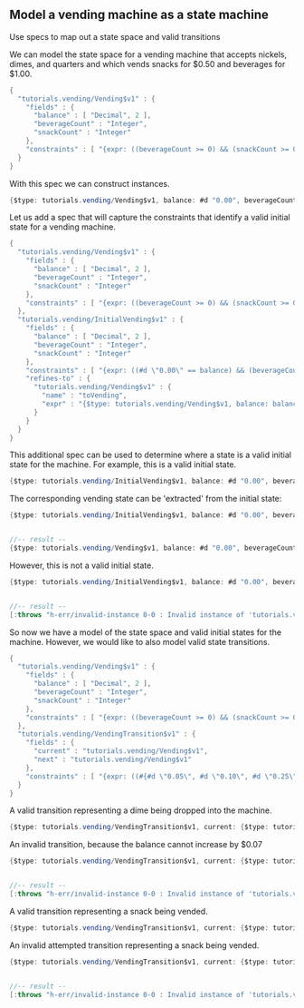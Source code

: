 <!---
  This markdown file was generated. Do not edit.
  -->

## Model a vending machine as a state machine

Use specs to map out a state space and valid transitions

We can model the state space for a vending machine that accepts nickels, dimes, and quarters and which vends  snacks for $0.50 and beverages for $1.00.

```java
{
  "tutorials.vending/Vending$v1" : {
    "fields" : {
      "balance" : [ "Decimal", 2 ],
      "beverageCount" : "Integer",
      "snackCount" : "Integer"
    },
    "constraints" : [ "{expr: ((beverageCount >= 0) && (snackCount >= 0)), name: \"counts_not_negative\"}", "{expr: ((beverageCount <= 20) && (snackCount <= 20)), name: \"counts_below_capacity\"}", "{expr: (balance >= #d \"0.00\"), name: \"balance_not_negative\"}" ]
  }
}
```

With this spec we can construct instances.

```java
{$type: tutorials.vending/Vending$v1, balance: #d "0.00", beverageCount: 10, snackCount: 15}
```

Let us add a spec that will capture the constraints that identify a valid initial state for a vending machine.

```java
{
  "tutorials.vending/Vending$v1" : {
    "fields" : {
      "balance" : [ "Decimal", 2 ],
      "beverageCount" : "Integer",
      "snackCount" : "Integer"
    },
    "constraints" : [ "{expr: ((beverageCount >= 0) && (snackCount >= 0)), name: \"counts_not_negative\"}", "{expr: (balance >= #d \"0.00\"), name: \"balance_not_negative\"}" ]
  },
  "tutorials.vending/InitialVending$v1" : {
    "fields" : {
      "balance" : [ "Decimal", 2 ],
      "beverageCount" : "Integer",
      "snackCount" : "Integer"
    },
    "constraints" : [ "{expr: ((#d \"0.00\" == balance) && (beverageCount > 0) && (snackCount > 0)), name: \"initial_state\"}" ],
    "refines-to" : {
      "tutorials.vending/Vending$v1" : {
        "name" : "toVending",
        "expr" : "{$type: tutorials.vending/Vending$v1, balance: balance, beverageCount: beverageCount, snackCount: snackCount}"
      }
    }
  }
}
```

This additional spec can be used to determine where a state is a valid initial state for the machine. For example, this is a valid initial state.

```java
{$type: tutorials.vending/InitialVending$v1, balance: #d "0.00", beverageCount: 10, snackCount: 15}
```

The corresponding vending state can be 'extracted' from the initial state:

```java
{$type: tutorials.vending/InitialVending$v1, balance: #d "0.00", beverageCount: 10, snackCount: 15}.refineTo( tutorials.vending/Vending$v1 )


//-- result --
{$type: tutorials.vending/Vending$v1, balance: #d "0.00", beverageCount: 10, snackCount: 15}
```

However, this is not a valid initial state.

```java
{$type: tutorials.vending/InitialVending$v1, balance: #d "0.00", beverageCount: 0, snackCount: 15}


//-- result --
[:throws "h-err/invalid-instance 0-0 : Invalid instance of 'tutorials.vending/InitialVending$v1', violates constraints \"tutorials.vending/InitialVending$v1/initial_state\""]
```

So now we have a model of the state space and valid initial states for the machine. However, we would like to also model valid state transitions.

```java
{
  "tutorials.vending/Vending$v1" : {
    "fields" : {
      "balance" : [ "Decimal", 2 ],
      "beverageCount" : "Integer",
      "snackCount" : "Integer"
    },
    "constraints" : [ "{expr: ((beverageCount >= 0) && (snackCount >= 0)), name: \"counts_not_negative\"}", "{expr: (balance >= #d \"0.00\"), name: \"balance_not_negative\"}" ]
  },
  "tutorials.vending/VendingTransition$v1" : {
    "fields" : {
      "current" : "tutorials.vending/Vending$v1",
      "next" : "tutorials.vending/Vending$v1"
    },
    "constraints" : [ "{expr: ((#{#d \"0.05\", #d \"0.10\", #d \"0.25\"}.contains?((next.balance - current.balance)) && (next.beverageCount == current.beverageCount) && (next.snackCount == current.snackCount)) || ((#d \"0.50\" == (current.balance - next.balance)) && (next.beverageCount == current.beverageCount) && (next.snackCount == (current.snackCount - 1))) || ((#d \"1.00\" == (current.balance - next.balance)) && (next.beverageCount == (current.beverageCount - 1)) && (next.snackCount == current.snackCount))), name: \"state_transitions\"}" ]
  }
}
```

A valid transition representing a dime being dropped into the machine.

```java
{$type: tutorials.vending/VendingTransition$v1, current: {$type: tutorials.vending/Vending$v1, balance: #d "0.00", beverageCount: 10, snackCount: 15}, next: {$type: tutorials.vending/Vending$v1, balance: #d "0.10", beverageCount: 10, snackCount: 15}}
```

An invalid transition, because the balance cannot increase by $0.07

```java
{$type: tutorials.vending/VendingTransition$v1, current: {$type: tutorials.vending/Vending$v1, balance: #d "0.00", beverageCount: 10, snackCount: 15}, next: {$type: tutorials.vending/Vending$v1, balance: #d "0.07", beverageCount: 10, snackCount: 15}}


//-- result --
[:throws "h-err/invalid-instance 0-0 : Invalid instance of 'tutorials.vending/VendingTransition$v1', violates constraints \"tutorials.vending/VendingTransition$v1/state_transitions\""]
```

A valid transition representing a snack being vended.

```java
{$type: tutorials.vending/VendingTransition$v1, current: {$type: tutorials.vending/Vending$v1, balance: #d "0.75", beverageCount: 10, snackCount: 15}, next: {$type: tutorials.vending/Vending$v1, balance: #d "0.25", beverageCount: 10, snackCount: 14}}
```

An invalid attempted transition representing a snack being vended.

```java
{$type: tutorials.vending/VendingTransition$v1, current: {$type: tutorials.vending/Vending$v1, balance: #d "0.75", beverageCount: 10, snackCount: 15}, next: {$type: tutorials.vending/Vending$v1, balance: #d "0.25", beverageCount: 9, snackCount: 14}}


//-- result --
[:throws "h-err/invalid-instance 0-0 : Invalid instance of 'tutorials.vending/VendingTransition$v1', violates constraints \"tutorials.vending/VendingTransition$v1/state_transitions\""]
```

